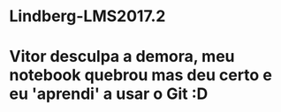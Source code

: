 # Lindberg-LMS2017.2
# <p>Vitor desculpa a demora, meu notebook quebrou mas deu certo e eu 'aprendi' a usar o Git :D</p>
